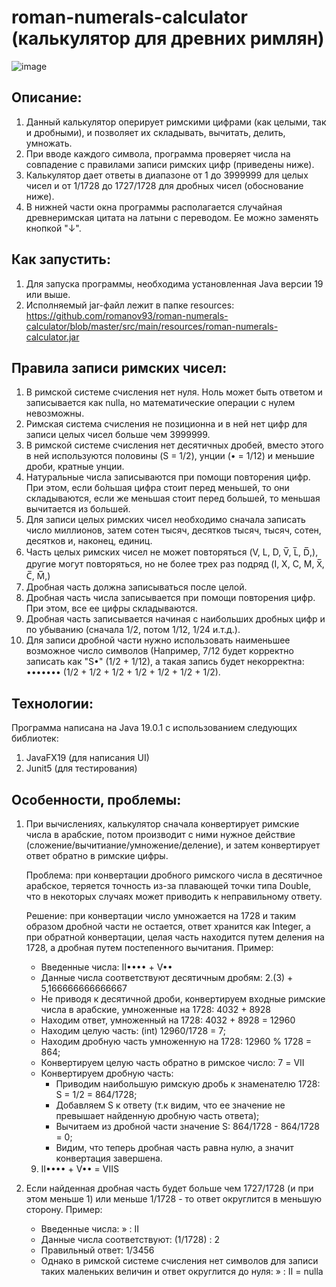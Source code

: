 # roman-numerals-calculator (калькулятор для древних римлян)
![image](https://github.com/romanov93/roman-numerals-calculator/assets/136812854/3128de03-40d4-4e9d-863e-8bdae070e4e2)
## Описание:
1) Данный калькулятор оперирует римскими цифрами (как целыми, так и дробными), и позволяет их складывать, вычитать, делить, умножать.
2) При вводе каждого символа, программа проверяет числа на совпадение с правилами записи римских цифр (приведены ниже).
3) Калькулятор дает ответы в диапазоне от 1 до 3999999 для целых чисел и от 1/1728 до 1727/1728 для дробных чисел (обоснование ниже).
4) В нижней части окна программы располагается случайная древнеримская цитата на латыни с переводом. Ее можно заменять кнопкой "↓".
## Как запустить:
1) Для запуска программы, необходима установленная Java версии 19 или выше.
2) Исполняемый jar-файл лежит в папке resources:
https://github.com/romanov93/roman-numerals-calculator/blob/master/src/main/resources/roman-numerals-calculator.jar
## Правила записи римских чисел:
1) В римской системе счисления нет нуля. Ноль может быть ответом и записывается как nulla, но математические операции с нулем невозможны.
2) Римская система счисления не позиционна и в ней нет цифр для записи целых чисел больше чем 3999999.
3) В римской системе счисления нет десятичных дробей, вместо этого в ней используются половины (S = 1/2), унции (• = 1/12) и меньшие дроби, кратные унции.
4) Натуральные числа записываются при помощи повторения цифр. При этом, если бо́льшая цифра стоит перед меньшей, то они складываются, если же меньшая стоит перед большей, то меньшая вычитается из большей.
5) Для записи целых римских чисел необходимо сначала записать число миллионов, затем сотен тысяч, десятков тысяч, тысяч, сотен, десятков и, наконец, единиц.
6) Часть целых римских чисел не может повторяться (V, L, D, V̅, L̅, D̅,), другие могут повторяться, но не более трех раз подряд (I, X, C, M, X̅, C̅, M̅,)
7) Дробная часть должна записываться после целой.
8) Дробная часть числа записывается при помощи повторения цифр. При этом, все ее цифры складываются.
9) Дробная часть записывается начиная с наибольших дробных цифр и по убыванию (сначала 1/2, потом 1/12, 1/24 и.т.д.).
10) Для записи дробной части нужно использовать наименьшее возможное число символов (Например, 7/12 будет корректно записать как "S•" (1/2 + 1/12),
а такая запись будет некорректна: ••••••• (1/2 + 1/2 + 1/2 + 1/2 + 1/2 + 1/2 + 1/2).
## Технологии:
Программа написана на Java 19.0.1 с использованием следующих библиотек:
1) JavaFX19 (для написания UI)
2) Junit5 (для тестирования)
## Особенности, проблемы:
1) При вычислениях, калькулятор сначала конвертирует римские числа в арабские, потом производит с ними нужное действие (сложение/вычитиание/умножение/деление),
   и затем конвертирует ответ обратно в римские цифры.
   
   Проблема: при конвертации дробного римского числа в десятичное арабское, теряется точность из-за плавающей точки типа Double,
   что в некоторых случаях может приводить к неправильному ответу.

   Решение: при конвертации число умножается на 1728 и таким образом дробной части не остается, ответ хранится как Integer,
   а при обратной конвертации, целая часть находится путем деления на 1728, а дробная путем постепенного вычитания.
   Пример:
   - Введенные числа: II•••• + V••
   - Данные числа соответствуют десятичным дробям: 2.(3) + 5,166666666666667
   - Не приводя к десятичной дроби, конвертируем входные римские числа в арабские, умноженные на 1728:  4032 + 8928
   - Находим ответ, умноженный на 1728: 4032 + 8928 = 12960
   - Находим целую часть: (int) 12960/1728 = 7;
   - Находим дробную часть умноженную на 1728:   12960 % 1728 = 864;
   - Конвертируем целую часть обратно в римское число: 7 = VII
   - Конвертируем дробную часть: 
      - Приводим наибольшую римскую дробь к знаменателю 1728: S = 1/2 = 864/1728;
      - Добавляем S к ответу (т.к видим, что ее значение не превышает найденную дробную часть ответа);
      - Вычитаем из дробной части значение S: 864/1728 - 864/1728 = 0;
      - Видим, что теперь дробная часть равна нулю, а значит конвертация завершена.
   9. II•••• + V•• = VIIS
3) Если найденная дробная часть будет больше чем 1727/1728 (и при этом меньше 1) или меньше 1/1728 - то ответ округлится в меньшую сторону.
   Пример:
   - Введенные числа: » : II
   - Данные числа соответствуют: (1/1728) : 2
   - Правильный ответ: 1/3456
   - Однако в римской системе счисления нет символов для записи таких маленьких величин и ответ округлится до нуля:    » : II = nulla
